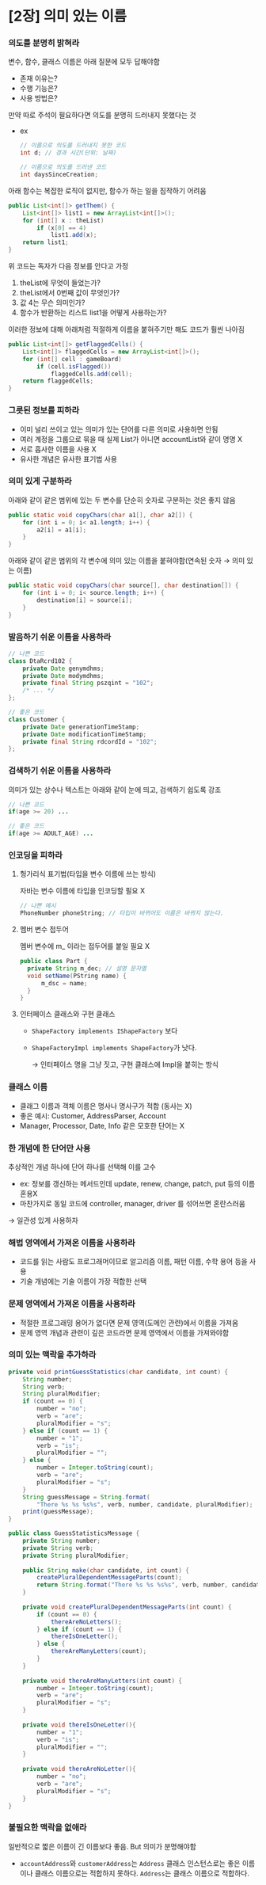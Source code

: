 # [2장] 의미 있는 이름

### 의도를 분명히 밝혀라

변수, 함수, 클래스 이름은 아래 질문에 모두 답해야함

- 존재 이유는?
- 수행 기능은?
- 사용 방법은?

만약 따로 주석이 필요하다면 의도를 분명히 드러내지 못했다는 것

- ex
    
    ```java
    // 이름으로 의도를 드러내지 못한 코드
    int d; // 경과 시간(단위: 날짜)
    
    // 이름으로 의도를 드러낸 코드
    int daysSinceCreation;
    ```
    

아래 함수는 복잡한 로직이 없지만, 함수가 하는 일을 짐작하기 어려움

```java
public List<int[]> getThem() {
	List<int[]> list1 = new ArrayList<int[]>();
	for (int[] x : theList)
		if (x[0] == 4)
			list1.add(x);
	return list1;
}
```

위 코드는 독자가 다음 정보를 안다고 가정

1. theList에 무엇이 들었는가?
2. theList에서 0번째 값이 무엇인가?
3. 값 4는 무슨 의미인가?
4. 함수가 반환하는 리스트 list1을 어떻게 사용하는가?

이러한 정보에 대해 아래처럼 적절하게 이름을 붙혀주기만 해도 코드가 훨씬 나아짐

```java
public List<int[]> getFlaggedCells() {
	List<int[]> flaggedCells = new ArrayList<int[]>();
	for (int[] cell : gameBoard)
		if (cell.isFlagged())
			flaggedCells.add(cell);
	return flaggedCells;
}
```

### 그릇된 정보를 피하라

- 이미 널리 쓰이고 있는 의미가 있는 단어를 다른 의미로 사용하면 안됨
- 여러 계정을 그룹으로 묶을 때 실제 List가 아니면 accountList와 같이 명명 X
- 서로 흡사한 이름을 사용 X
- 유사한 개념은 유사한 표기법 사용

### 의미 있게 구분하라

아래와 같이 같은 범위에 있는 두 변수를 단순히 숫자로 구분하는 것은 좋지 않음

```java
public static void copyChars(char a1[], char a2[]) {
    for (int i = 0; i< a1.length; i++) {
        a2[i] = a1[i];
    }
}
```

아래와 같이 같은 범위의 각 변수에 의미 있는 이름을 붙혀야함(연속된 숫자 → 의미 있는 이름)

```java
public static void copyChars(char source[], char destination[]) {
    for (int i = 0; i< source.length; i++) {
        destination[i] = source[i];
    }
}
```

### 발음하기 쉬운 이름을 사용하라

```java
// 나쁜 코드
class DtaRcrd102 {
    private Date genymdhms;
    private Date modymdhms;
    private final String pszqint = "102";
    /* ... */
};

// 좋은 코드
class Customer {
    private Date generationTimeStamp;
    private Date modificationTimeStamp;
    private final String rdcordId = "102";
};
```

### 검색하기 쉬운 이름을 사용하라

의미가 있는 상수나 텍스트는 아래와 같이 눈에 띄고, 검색하기 쉽도록 강조

```java
// 나쁜 코드
if(age >= 20) ...

// 좋은 코드
if(age >= ADULT_AGE) ...
```

### 인코딩을 피하라

1. 헝가리식 표기법(타입을 변수 이름에 쓰는 방식)
    
    자바는 변수 이름에 타입을 인코딩할 필요 X
    
    ```java
    // 나쁜 예시
    PhoneNumber phoneString; // 타입이 바뀌어도 이름은 바뀌지 않는다.
    ```
    
2. 멤버 변수 접두어
    
    멤버 변수에 m_ 이라는 접두어를 붙일 필요 X
    
    ```java
    public class Part {
      private String m_dec; // 설명 문자열
      void setName(PString name) {
          m_dsc = name;
      }
    }
    ```
    
3. 인터페이스 클래스와 구현 클래스
    - `ShapeFactory implements IShapeFactory` 보다
    - `ShapeFactoryImpl implements ShapeFactory`가 낫다.
        
        → 인터페이스 명을 그냥 짓고, 구현 클래스에 Impl을 붙히는 방식
        

### 클래스 이름

- 클래그 이름과 객체 이름은 명사나 명사구가 적합 (동사는 X)
- 좋은 예시: Customer, AddressParser, Account
- Manager, Processor, Date, Info 같은 모호한 단어는 X

### 한 개념에 한 단어만 사용

추상적인 개념 하나에 단어 하나를 선택해 이를 고수

- ex: 정보를 갱신하는 메서드인데 update, renew, change, patch, put  등의 이름 혼용X
- 마찬가지로 동일 코드에 controller, manager, driver 를 섞어쓰면 혼란스러움

→ 일관성 있게 사용하자

### 해법 영역에서 가져온 이름을 사용하라

- 코드를 읽는 사람도 프로그래머이므로 알고리즘 이름, 패턴 이름, 수학 용어 등을 사용
- 기술 개념에는 기술 이름이 가장 적합한 선택

### 문제 영역에서 가져온 이름을 사용하라

- 적절한 프로그래밍 용어가 없다면 문제 영역(도메인 관련)에서 이름을 가져옴
- 문제 영역 개념과 관련이 깊은 코드라면 문제 영역에서 이름을 가져와야함

### 의미 있는 맥락을 추가하라

```java
private void printGuessStatistics(char candidate, int count) {
    String number;
    String verb;
    String pluralModifier;
    if (count == 0) {
        number = "no";
        verb = "are";
        pluralModifier = "s";
    } else if (count == 1) {
        number = "1";
        verb = "is";
        pluralModifier = "";
    } else {
        number = Integer.toString(count);
        verb = "are";
        pluralModifier = "s";
    }
    String guessMessage = String.format( 
        "There %s %s %s%s", verb, number, candidate, pluralModifier);
    print(guessMessage);
}
```

```java
public class GuessStatisticsMessage {
    private String number;
    private String verb;
    private String pluralModifier;
 
    public String make(char candidate, int count) {
        createPluralDependentMessageParts(count);
        return String.format("There %s %s %s%s", verb, number, candidate, pluralModifier);
    }
 
    private void createPluralDependentMessageParts(int count) {
        if (count == 0) {
            thereAreNoLetters();
        } else if (count == 1) {
            thereIsOneLetter();
        } else {
            thereAreManyLetters(count);
        }
    }
 
    private void thereAreManyLetters(int count) {
        number = Integer.toString(count);
        verb = "are";
        pluralModifier = "s";
    }
 
    private void thereIsOneLetter(){
        number = "1";
        verb = "is";
        pluralModifier = "";
    }
 
    private void thereAreNoLetter(){
        number = "no";
        verb = "are";
        pluralModifier = "s";
    }
}
```

### 불필요한 맥락을 없애라

일반적으로 짧은 이름이 긴 이름보다 좋음. But 의미가 분명해야함

- `accountAddress`와 `customerAddress`는 `Address` 클래스 인스턴스로는 좋은 이름이나 클래스 이름으로는 적합하지 못하다. `Address`는 클래스 이름으로 적합하다.
